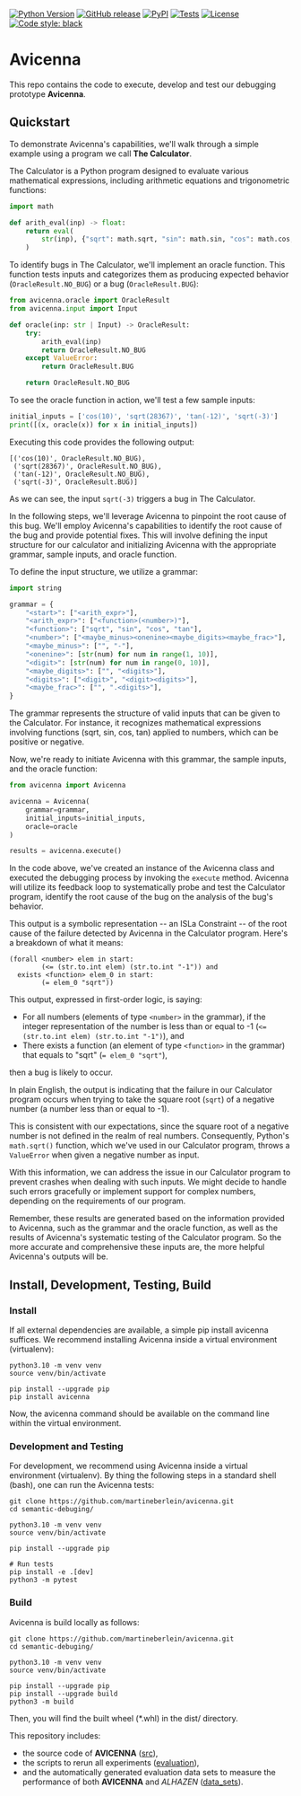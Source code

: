 [![Python Version](https://img.shields.io/pypi/pyversions/avicenna)](https://pypi.org/project/avicenna/)
[![GitHub release](https://img.shields.io/github/v/release/martineberlein/avicenna)](https://github.com/martineberlein/avicenna/releases)
[![PyPI](https://img.shields.io/pypi/v/avicenna)](https://pypi.org/project/avicenna/)
[![Tests](https://github.com/martineberlein/avicenna/actions/workflows/test_avicenna.yml/badge.svg)](https://github.com/martineberlein/avicenna/actions/workflows/test_avicenna.yml)
[![License](https://img.shields.io/github/license/Naereen/StrapDown.js.svg)](https://github.com/Naereen/StrapDown.js/blob/master/LICENSE)[![Code style: black](https://img.shields.io/badge/code%20style-black-000000.svg)](https://github.com/psf/black)
&nbsp;

# Avicenna

This repo contains the code to execute, develop and test our debugging prototype **Avicenna**.

## Quickstart

To demonstrate Avicenna's capabilities, we'll walk through a simple example using a program we call **The Calculator**. 

The Calculator is a Python program designed to evaluate various mathematical expressions, including arithmetic equations and trigonometric functions:

```python
import math

def arith_eval(inp) -> float:
    return eval(
        str(inp), {"sqrt": math.sqrt, "sin": math.sin, "cos": math.cos, "tan": math.tan}
    )
```

To identify bugs in The Calculator, we'll implement an oracle function. This function tests inputs and categorizes them as producing expected behavior (`OracleResult.NO_BUG`) or a bug (`OracleResult.BUG`):

```python 
from avicenna.oracle import OracleResult
from avicenna.input import Input

def oracle(inp: str | Input) -> OracleResult:
    try:
        arith_eval(inp)
        return OracleResult.NO_BUG
    except ValueError:
        return OracleResult.BUG

    return OracleResult.NO_BUG
``` 

To see the oracle function in action, we'll test a few sample inputs:

```python
initial_inputs = ['cos(10)', 'sqrt(28367)', 'tan(-12)', 'sqrt(-3)']
print([(x, oracle(x)) for x in initial_inputs])
```

Executing this code provides the following output:

```
[('cos(10)', OracleResult.NO_BUG),
 ('sqrt(28367)', OracleResult.NO_BUG),
 ('tan(-12)', OracleResult.NO_BUG),
 ('sqrt(-3)', OracleResult.BUG)]
```

As we can see, the input `sqrt(-3)` triggers a bug in The Calculator. 

In the following steps, we'll leverage Avicenna to pinpoint the root cause of this bug.
We'll employ Avicenna's capabilities to identify the root cause of the bug and provide potential fixes.
This will involve defining the input structure for our calculator and initializing Avicenna with the appropriate grammar, sample inputs, and oracle function.

To define the input structure, we utilize a grammar:

```python
import string

grammar = {
    "<start>": ["<arith_expr>"],
    "<arith_expr>": ["<function>(<number>)"],
    "<function>": ["sqrt", "sin", "cos", "tan"],
    "<number>": ["<maybe_minus><onenine><maybe_digits><maybe_frac>"],
    "<maybe_minus>": ["", "-"],
    "<onenine>": [str(num) for num in range(1, 10)],
    "<digit>": [str(num) for num in range(0, 10)],
    "<maybe_digits>": ["", "<digits>"],
    "<digits>": ["<digit>", "<digit><digits>"],
    "<maybe_frac>": ["", ".<digits>"],
}
```
The grammar represents the structure of valid inputs that can be given to the Calculator.
For instance, it recognizes mathematical expressions involving functions (sqrt, sin, cos, tan) applied to numbers, which can be positive or negative.

Now, we're ready to initiate Avicenna with this grammar, the sample inputs, and the oracle function:

```python
from avicenna import Avicenna

avicenna = Avicenna(
    grammar=grammar,
    initial_inputs=initial_inputs,
    oracle=oracle
)

results = avicenna.execute()
```
In the code above, we've created an instance of the Avicenna class and executed the debugging process by invoking the `execute` method.
Avicenna will utilize its feedback loop to systematically probe and test the Calculator program, identify the root cause of the bug on the analysis of the bug's behavior.

This output is a symbolic representation -- an ISLa Constraint -- of the root cause of the failure detected by Avicenna in the Calculator program. Here's a breakdown of what it means:

```
(forall <number> elem in start:
        (<= (str.to.int elem) (str.to.int "-1")) and
  exists <function> elem_0 in start:
        (= elem_0 "sqrt"))
```

This output, expressed in first-order logic, is saying:

- For all numbers (elements of type `<number>` in the grammar), if the integer representation of the number is less than or equal to -1 (`<= (str.to.int elem) (str.to.int "-1")`), and
- There exists a function (an element of type `<function>` in the grammar) that equals to "sqrt" (`= elem_0 "sqrt"`),

then a bug is likely to occur.

In plain English, the output is indicating that the failure in our Calculator program occurs when trying to take the square root (`sqrt`) of a negative number (a number less than or equal to -1). 

This is consistent with our expectations, since the square root of a negative number is not defined in the realm of real numbers. Consequently, Python's `math.sqrt()` function, which we've used in our Calculator program, throws a `ValueError` when given a negative number as input.

With this information, we can address the issue in our Calculator program to prevent crashes when dealing with such inputs. We might decide to handle such errors gracefully or implement support for complex numbers, depending on the requirements of our program.

Remember, these results are generated based on the information provided to Avicenna, such as the grammar and the oracle function, as well as the results of Avicenna's systematic testing of the Calculator program. So the more accurate and comprehensive these inputs are, the more helpful Avicenna's outputs will be.

## Install, Development, Testing, Build

### Install
If all external dependencies are available, a simple pip install avicenna suffices.
We recommend installing Avicenna inside a virtual environment (virtualenv):

```
python3.10 -m venv venv
source venv/bin/activate

pip install --upgrade pip
pip install avicenna
```

Now, the avicenna command should be available on the command line within the virtual environment.

### Development and Testing

For development, we recommend using Avicenna inside a virtual environment (virtualenv).
By thing the following steps in a standard shell (bash), one can run the Avicenna tests:

```
git clone https://github.com/martineberlein/avicenna.git
cd semantic-debuging/

python3.10 -m venv venv
source venv/bin/activate

pip install --upgrade pip

# Run tests
pip install -e .[dev]
python3 -m pytest
```

### Build

Avicenna is build locally as follows:

```
git clone https://github.com/martineberlein/avicenna.git
cd semantic-debuging/

python3.10 -m venv venv
source venv/bin/activate

pip install --upgrade pip
pip install --upgrade build
python3 -m build
```

Then, you will find the built wheel (*.whl) in the dist/ directory.

This repository includes: 
* the source code of **AVICENNA** ([src](./src)),
* the scripts to rerun all experiments ([evaluation](./evaluation)),
* and the automatically generated evaluation data sets to measure the performance of both **AVICENNA** and _ALHAZEN_ ([data_sets](resources/evaluation_data_sets)).
